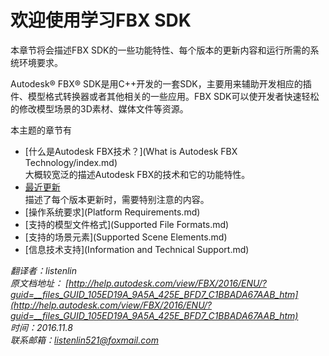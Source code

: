 欢迎使用学习FBX SDK
=================

本章节将会描述FBX SDK的一些功能特性、每个版本的更新内容和运行所需的系统环境要求。

Autodesk® FBX® SDK是用C++开发的一套SDK，主要用来辅助开发相应的插件、模型格式转换器或者其他相关的一些应用。FBX SDK可以使开发者快速轻松的修改模型场景的3D素材、媒体文件等资源。

本主题的章节有  

 * [什么是Autodesk FBX技术？](What is Autodesk FBX Technology/index.md)  
   大概较宽泛的描述Autodesk FBX的技术和它的功能特性。
 * [最近更新](http://help.autodesk.com/cloudhelp/2016/ENU/FBX-Developer-Help/files/GUID-9B5DFB40-E9B1-477E-B1DA-9259DAC40866.htm)  
   描述了每个版本更新时，需要特别注意的内容。
 * [操作系统要求](Platform Requirements.md)
 * [支持的模型文件格式](Supported File Formats.md)
 * [支持的场景元素](Supported Scene Elements.md)
 * [信息技术支持](Information and Technical Support.md)


*翻译者：listenlin*  
*原文档地址： [http://help.autodesk.com/view/FBX/2016/ENU/?guid=__files_GUID_105ED19A_9A5A_425E_BFD7_C1BBADA67AAB_htm](http://help.autodesk.com/view/FBX/2016/ENU/?guid=__files_GUID_105ED19A_9A5A_425E_BFD7_C1BBADA67AAB_htm)*  
*时间：2016.11.8*  
*联系邮箱：<listenlin521@foxmail.com>*